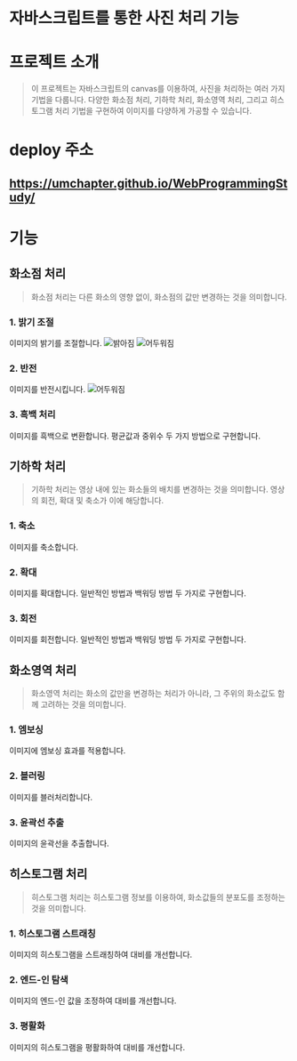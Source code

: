 # 자바스크립트를 통한 사진 처리 기능  
# 프로젝트 소개
> 이 프로젝트는 자바스크립트의 canvas를 이용하여, 사진을 처리하는 여러 가지 기법을 다룹니다. 다양한 화소점 처리, 기하학 처리, 화소영역 처리, 그리고 히스토그램 처리 기법을 구현하여 이미지를 다양하게 가공할 수 있습니다.  

# deploy 주소
## https://umchapter.github.io/WebProgrammingStudy/

# 기능  <br>
##  화소점 처리
> 화소점 처리는 다른 화소의 영향 없이, 화소점의 값만 변경하는 것을 의미합니다.  

### 1. 밝기 조절
이미지의 밝기를 조절합니다.
![밝아짐](/src/brightness2.png)
![어두워짐](/src/brightness1.png)
### 2. 반전
이미지를 반전시킵니다.
![어두워짐](/src/inversion.png)
### 3. 흑백 처리
이미지를 흑백으로 변환합니다. 평균값과 중위수 두 가지 방법으로 구현합니다.

## 기하학 처리
> 기하학 처리는 영상 내에 있는 화소들의 배치를 변경하는 것을 의미합니다. 영상의 회전, 확대 및 축소가 이에 해당합니다.

### 1. 축소
이미지를 축소합니다.
### 2. 확대
이미지를 확대합니다. 일반적인 방법과 백워딩 방법 두 가지로 구현합니다.
### 3. 회전
이미지를 회전합니다. 일반적인 방법과 백워딩 방법 두 가지로 구현합니다.

## 화소영역 처리
> 화소영역 처리는 화소의 값만을 변경하는 처리가 아니라, 그 주위의 화소값도 함께 고려하는 것을 의미합니다.

### 1. 엠보싱
이미지에 엠보싱 효과를 적용합니다.
### 2. 블러링
이미지를 블러처리합니다.
### 3. 윤곽선 추출
이미지의 윤곽선을 추출합니다.

## 히스토그램 처리
> 히스토그램 처리는 히스토그램 정보를 이용하여, 화소값들의 분포도를 조정하는 것을 의미합니다.
### 1. 히스토그램 스트래칭
이미지의 히스토그램을 스트래칭하여 대비를 개선합니다.
### 2. 엔드-인 탐색
이미지의 엔드-인 값을 조정하여 대비를 개선합니다.
### 3. 평활화
이미지의 히스토그램을 평활화하여 대비를 개선합니다.
